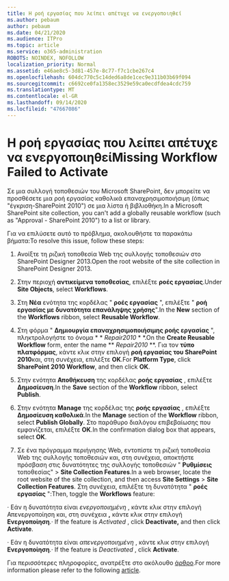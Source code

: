 ```yaml
---
title: Η ροή εργασίας που λείπει απέτυχε να ενεργοποιηθεί
ms.author: pebaum
author: pebaum
ms.date: 04/21/2020
ms.audience: ITPro
ms.topic: article
ms.service: o365-administration
ROBOTS: NOINDEX, NOFOLLOW
localization_priority: Normal
ms.assetid: e46ae8c5-3d81-457e-8c77-f7c1cbe267c4
ms.openlocfilehash: 604dc770c5c14ded6a8de1cec9e311b03b69f094
ms.sourcegitcommit: c6692ce0fa1358ec3529e59ca0ecdfdea4cdc759
ms.translationtype: MT
ms.contentlocale: el-GR
ms.lasthandoff: 09/14/2020
ms.locfileid: "47667086"
---
```

# <a name="missing-workflow-failed-to-activate"></a><span data-ttu-id="a4318-102">Η ροή εργασίας που λείπει απέτυχε να ενεργοποιηθεί</span><span class="sxs-lookup"><span data-stu-id="a4318-102">Missing Workflow Failed to Activate</span></span>

<span data-ttu-id="a4318-103">Σε μια συλλογή τοποθεσιών του Microsoft SharePoint, δεν μπορείτε να προσθέσετε μια ροή εργασίας καθολικά επαναχρησιμοποιήσιμη (όπως "έγκριση-SharePoint 2010") σε μια λίστα ή βιβλιοθήκη.</span><span class="sxs-lookup"><span data-stu-id="a4318-103">In a Microsoft SharePoint site collection, you can't add a globally reusable workflow (such as "Approval - SharePoint 2010") to a list or library.</span></span>
  
<span data-ttu-id="a4318-104">Για να επιλύσετε αυτό το πρόβλημα, ακολουθήστε τα παρακάτω βήματα:</span><span class="sxs-lookup"><span data-stu-id="a4318-104">To resolve this issue, follow these steps:</span></span> 
  
1. <span data-ttu-id="a4318-105">Ανοίξτε τη ριζική τοποθεσία Web της συλλογής τοποθεσιών στο SharePoint Designer 2013.</span><span class="sxs-lookup"><span data-stu-id="a4318-105">Open the root website of the site collection in SharePoint Designer 2013.</span></span>
  
2. <span data-ttu-id="a4318-106">Στην περιοχή **αντικείμενα τοποθεσίας**, επιλέξτε **ροές εργασίας**.</span><span class="sxs-lookup"><span data-stu-id="a4318-106">Under **Site Objects**, select **Workflows**.</span></span> 
  
3. <span data-ttu-id="a4318-107">Στη **Νέα** ενότητα της κορδέλας " **ροές εργασίας** ", επιλέξτε " **ροή εργασίας με δυνατότητα επανάληψης χρήσης**".</span><span class="sxs-lookup"><span data-stu-id="a4318-107">In the **New** section of the **Workflows** ribbon, select **Reusable Workflow**.</span></span> 
  
4. <span data-ttu-id="a4318-108">Στη φόρμα " **Δημιουργία επαναχρησιμοποιήσιμης ροής εργασίας** ", πληκτρολογήστε το όνομα \* \* *Repair2010* \* \*.</span><span class="sxs-lookup"><span data-stu-id="a4318-108">On the **Create Reusable Workflow** form, enter the name \*\* *Repair2010* \*\*.</span></span> <span data-ttu-id="a4318-109">Για τον **τύπο πλατφόρμας**, κάντε κλικ στην επιλογή **ροή εργασίας του SharePoint 2010**και, στη συνέχεια, επιλέξτε **OK**.</span><span class="sxs-lookup"><span data-stu-id="a4318-109">For **Platform Type**, click **SharePoint 2010 Workflow**, and then click **OK**.</span></span> 
  
1. <span data-ttu-id="a4318-110">Στην ενότητα **Αποθήκευση** της κορδέλας **ροής εργασίας** , επιλέξτε **Δημοσίευση**.</span><span class="sxs-lookup"><span data-stu-id="a4318-110">In the **Save** section of the **Workflow** ribbon, select **Publish**.</span></span> 
  
2. <span data-ttu-id="a4318-111">Στην ενότητα **Manage** της κορδέλας της **ροής εργασίας** , επιλέξτε **Δημοσίευση καθολικά**.</span><span class="sxs-lookup"><span data-stu-id="a4318-111">In the **Manage** section of the **Workflow** ribbon, select **Publish Globally**.</span></span> <span data-ttu-id="a4318-112">Στο παράθυρο διαλόγου επιβεβαίωσης που εμφανίζεται, επιλέξτε **OK**.</span><span class="sxs-lookup"><span data-stu-id="a4318-112">In the confirmation dialog box that appears, select **OK**.</span></span> 
  
3. <span data-ttu-id="a4318-113">Σε ένα πρόγραμμα περιήγησης Web, εντοπίστε τη ριζική τοποθεσία Web της συλλογής τοποθεσιών και, στη συνέχεια, αποκτήστε πρόσβαση στις δυνατότητες της συλλογής τοποθεσιών " **Ρυθμίσεις** τοποθεσίας" \> **Site Collection Features**.</span><span class="sxs-lookup"><span data-stu-id="a4318-113">In a web browser, locate the root website of the site collection, and then access **Site Settings** \> **Site Collection Features**.</span></span> <span data-ttu-id="a4318-114">Στη συνέχεια, επιλέξτε τη δυνατότητα " **ροές εργασίας** ":</span><span class="sxs-lookup"><span data-stu-id="a4318-114">Then, toggle the **Workflows** feature:</span></span> 
  
<span data-ttu-id="a4318-115">· Εάν η δυνατότητα είναι  *ενεργοποιημένη*  , κάντε κλικ στην επιλογή Απενεργοποίηση και, στη συνέχεια **,** κάντε κλικ στην επιλογή **Ενεργοποίηση**.</span><span class="sxs-lookup"><span data-stu-id="a4318-115">· If the feature is  *Activated*  , click **Deactivate,** and then click **Activate**.</span></span> 
  
<span data-ttu-id="a4318-116">· Εάν η δυνατότητα είναι  *απενεργοποιημένη*  , κάντε κλικ στην επιλογή **Ενεργοποίηση**.</span><span class="sxs-lookup"><span data-stu-id="a4318-116">· If the feature is  *Deactivated*  , click **Activate**.</span></span> 
  
<span data-ttu-id="a4318-117">Για περισσότερες πληροφορίες, ανατρέξτε στο ακόλουθο [άρθρο](https://go.microsoft.com/fwlink/?linkid=2047770&amp;clcid=0x409).</span><span class="sxs-lookup"><span data-stu-id="a4318-117">For more information please refer to the following [article](https://go.microsoft.com/fwlink/?linkid=2047770&amp;clcid=0x409).</span></span>
  

